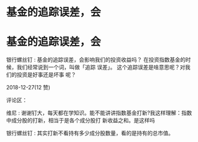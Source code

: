 # 基金的追踪误差，会

# 基金的追踪误差，会

银行螺丝钉 : 基金的追踪误差，会影响我们的投资收益吗？ 在投资指数基金的时候，我们经常说到一个词，叫做「追踪 误差」。 这个追踪误差是啥意思呢？对我们的投资是好事还是坏事 呢？

2018-12-27(12 赞)

评论区：

维尼 : 谢谢钉大，每天都在学知识。能不能讲讲指数基金打新?我这样理解：指数中成分股的打新，相当于是各个成分股打 新收益之和。是这样吗

银行螺丝钉 : 其实打新不看持有多少成分股数量，看的是持有的总市值。